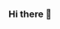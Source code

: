 ### Hi there 👋

<!--
**KingBooGit/KingBooGit** is a ✨ _special_ ✨ repository because its `README.md` (this file) appears on your GitHub profile.

Here are some ideas to get you started:

- 🔭 I’m currently working on ...<br />
- 🌱 I’m currently learning Python, Html, Css, Php, Js<br />
- 👯 I’m looking to collaborate on ...<br />
- 🤔 I’m looking for help with ...<br />
- 💬 Ask me about ...<br />
- 📫 How to reach me: ...<br />
- 😄 Pronouns: ...<br />
- ⚡ Fun fact: ...<br />
-->
